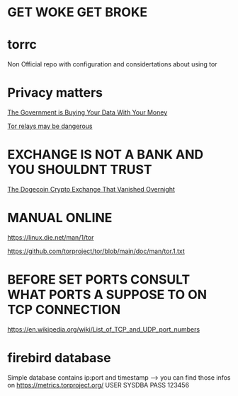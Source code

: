 # GET WOKE GET BROKE

# torrc
Non Official repo with configuration and considertations about using tor 

# Privacy matters

[The Government is Buying Your Data With Your Money](https://www.youtube.com/watch?v=s5ARJB4gB6g)

[Tor relays may be dangerous](https://www.youtube.comwatch?v=pvBAaUPzvBQ)

# EXCHANGE IS NOT A BANK AND YOU SHOULDNT TRUST

[The Dogecoin Crypto Exchange That Vanished Overnight](https://www.youtube.com/watch?v=wJf649zvG0)

# MANUAL ONLINE

https://linux.die.net/man/1/tor

https://github.com/torproject/tor/blob/main/doc/man/tor.1.txt

# BEFORE SET PORTS CONSULT WHAT PORTS A SUPPOSE TO ON TCP CONNECTION 

https://en.wikipedia.org/wiki/List_of_TCP_and_UDP_port_numbers

# firebird database

 Simple database contains ip:port and timestamp --> you can find those infos on https://metrics.torproject.org/ 
 USER SYSDBA PASS 123456
